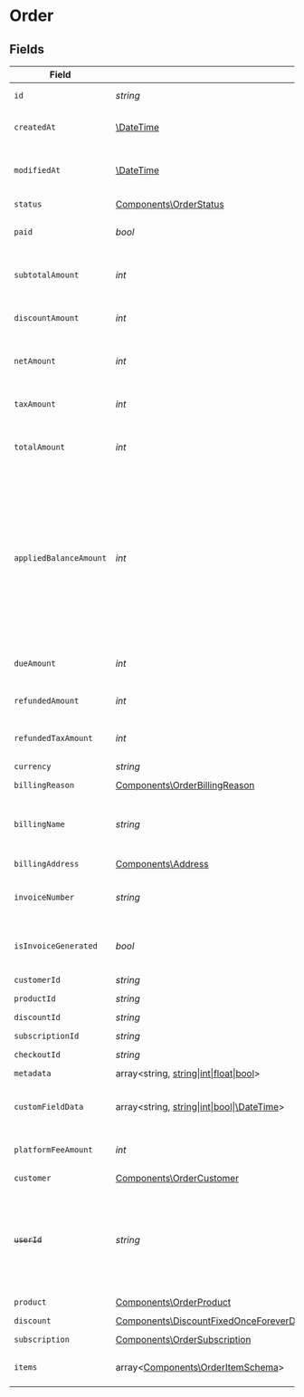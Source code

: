 # Order


## Fields

| Field                                                                                                                                                                                                                                       | Type                                                                                                                                                                                                                                        | Required                                                                                                                                                                                                                                    | Description                                                                                                                                                                                                                                 | Example                                                                                                                                                                                                                                     |
| ------------------------------------------------------------------------------------------------------------------------------------------------------------------------------------------------------------------------------------------- | ------------------------------------------------------------------------------------------------------------------------------------------------------------------------------------------------------------------------------------------- | ------------------------------------------------------------------------------------------------------------------------------------------------------------------------------------------------------------------------------------------- | ------------------------------------------------------------------------------------------------------------------------------------------------------------------------------------------------------------------------------------------- | ------------------------------------------------------------------------------------------------------------------------------------------------------------------------------------------------------------------------------------------- |
| `id`                                                                                                                                                                                                                                        | *string*                                                                                                                                                                                                                                    | :heavy_check_mark:                                                                                                                                                                                                                          | The ID of the object.                                                                                                                                                                                                                       |                                                                                                                                                                                                                                             |
| `createdAt`                                                                                                                                                                                                                                 | [\DateTime](https://www.php.net/manual/en/class.datetime.php)                                                                                                                                                                               | :heavy_check_mark:                                                                                                                                                                                                                          | Creation timestamp of the object.                                                                                                                                                                                                           |                                                                                                                                                                                                                                             |
| `modifiedAt`                                                                                                                                                                                                                                | [\DateTime](https://www.php.net/manual/en/class.datetime.php)                                                                                                                                                                               | :heavy_check_mark:                                                                                                                                                                                                                          | Last modification timestamp of the object.                                                                                                                                                                                                  |                                                                                                                                                                                                                                             |
| `status`                                                                                                                                                                                                                                    | [Components\OrderStatus](../../Models/Components/OrderStatus.md)                                                                                                                                                                            | :heavy_check_mark:                                                                                                                                                                                                                          | N/A                                                                                                                                                                                                                                         |                                                                                                                                                                                                                                             |
| `paid`                                                                                                                                                                                                                                      | *bool*                                                                                                                                                                                                                                      | :heavy_check_mark:                                                                                                                                                                                                                          | Whether the order has been paid for.                                                                                                                                                                                                        | true                                                                                                                                                                                                                                        |
| `subtotalAmount`                                                                                                                                                                                                                            | *int*                                                                                                                                                                                                                                       | :heavy_check_mark:                                                                                                                                                                                                                          | Amount in cents, before discounts and taxes.                                                                                                                                                                                                | 10000                                                                                                                                                                                                                                       |
| `discountAmount`                                                                                                                                                                                                                            | *int*                                                                                                                                                                                                                                       | :heavy_check_mark:                                                                                                                                                                                                                          | Discount amount in cents.                                                                                                                                                                                                                   | 1000                                                                                                                                                                                                                                        |
| `netAmount`                                                                                                                                                                                                                                 | *int*                                                                                                                                                                                                                                       | :heavy_check_mark:                                                                                                                                                                                                                          | Amount in cents, after discounts but before taxes.                                                                                                                                                                                          | 9000                                                                                                                                                                                                                                        |
| `taxAmount`                                                                                                                                                                                                                                 | *int*                                                                                                                                                                                                                                       | :heavy_check_mark:                                                                                                                                                                                                                          | Sales tax amount in cents.                                                                                                                                                                                                                  | 720                                                                                                                                                                                                                                         |
| `totalAmount`                                                                                                                                                                                                                               | *int*                                                                                                                                                                                                                                       | :heavy_check_mark:                                                                                                                                                                                                                          | Amount in cents, after discounts and taxes.                                                                                                                                                                                                 | 9720                                                                                                                                                                                                                                        |
| `appliedBalanceAmount`                                                                                                                                                                                                                      | *int*                                                                                                                                                                                                                                       | :heavy_check_mark:                                                                                                                                                                                                                          | Customer's balance amount applied to this invoice. Can increase the total amount paid, if the customer has a negative balance,  or decrease it, if the customer has a positive balance.Amount in cents.                                     | 0                                                                                                                                                                                                                                           |
| `dueAmount`                                                                                                                                                                                                                                 | *int*                                                                                                                                                                                                                                       | :heavy_check_mark:                                                                                                                                                                                                                          | Amount in cents that is due for this order.                                                                                                                                                                                                 | 0                                                                                                                                                                                                                                           |
| `refundedAmount`                                                                                                                                                                                                                            | *int*                                                                                                                                                                                                                                       | :heavy_check_mark:                                                                                                                                                                                                                          | Amount refunded in cents.                                                                                                                                                                                                                   | 0                                                                                                                                                                                                                                           |
| `refundedTaxAmount`                                                                                                                                                                                                                         | *int*                                                                                                                                                                                                                                       | :heavy_check_mark:                                                                                                                                                                                                                          | Sales tax refunded in cents.                                                                                                                                                                                                                | 0                                                                                                                                                                                                                                           |
| `currency`                                                                                                                                                                                                                                  | *string*                                                                                                                                                                                                                                    | :heavy_check_mark:                                                                                                                                                                                                                          | N/A                                                                                                                                                                                                                                         | usd                                                                                                                                                                                                                                         |
| `billingReason`                                                                                                                                                                                                                             | [Components\OrderBillingReason](../../Models/Components/OrderBillingReason.md)                                                                                                                                                              | :heavy_check_mark:                                                                                                                                                                                                                          | N/A                                                                                                                                                                                                                                         |                                                                                                                                                                                                                                             |
| `billingName`                                                                                                                                                                                                                               | *string*                                                                                                                                                                                                                                    | :heavy_check_mark:                                                                                                                                                                                                                          | The name of the customer that should appear on the invoice.                                                                                                                                                                                 |                                                                                                                                                                                                                                             |
| `billingAddress`                                                                                                                                                                                                                            | [Components\Address](../../Models/Components/Address.md)                                                                                                                                                                                    | :heavy_check_mark:                                                                                                                                                                                                                          | N/A                                                                                                                                                                                                                                         |                                                                                                                                                                                                                                             |
| `invoiceNumber`                                                                                                                                                                                                                             | *string*                                                                                                                                                                                                                                    | :heavy_check_mark:                                                                                                                                                                                                                          | The invoice number associated with this order.                                                                                                                                                                                              |                                                                                                                                                                                                                                             |
| `isInvoiceGenerated`                                                                                                                                                                                                                        | *bool*                                                                                                                                                                                                                                      | :heavy_check_mark:                                                                                                                                                                                                                          | Whether an invoice has been generated for this order.                                                                                                                                                                                       |                                                                                                                                                                                                                                             |
| `customerId`                                                                                                                                                                                                                                | *string*                                                                                                                                                                                                                                    | :heavy_check_mark:                                                                                                                                                                                                                          | N/A                                                                                                                                                                                                                                         |                                                                                                                                                                                                                                             |
| `productId`                                                                                                                                                                                                                                 | *string*                                                                                                                                                                                                                                    | :heavy_check_mark:                                                                                                                                                                                                                          | N/A                                                                                                                                                                                                                                         |                                                                                                                                                                                                                                             |
| `discountId`                                                                                                                                                                                                                                | *string*                                                                                                                                                                                                                                    | :heavy_check_mark:                                                                                                                                                                                                                          | N/A                                                                                                                                                                                                                                         |                                                                                                                                                                                                                                             |
| `subscriptionId`                                                                                                                                                                                                                            | *string*                                                                                                                                                                                                                                    | :heavy_check_mark:                                                                                                                                                                                                                          | N/A                                                                                                                                                                                                                                         |                                                                                                                                                                                                                                             |
| `checkoutId`                                                                                                                                                                                                                                | *string*                                                                                                                                                                                                                                    | :heavy_check_mark:                                                                                                                                                                                                                          | N/A                                                                                                                                                                                                                                         |                                                                                                                                                                                                                                             |
| `metadata`                                                                                                                                                                                                                                  | array<string, [string\|int\|float\|bool](../../Models/Components/OrderMetadata.md)>                                                                                                                                                         | :heavy_check_mark:                                                                                                                                                                                                                          | N/A                                                                                                                                                                                                                                         |                                                                                                                                                                                                                                             |
| `customFieldData`                                                                                                                                                                                                                           | array<string, [string\|int\|bool\|\DateTime](../../Models/Components/OrderCustomFieldData.md)>                                                                                                                                              | :heavy_minus_sign:                                                                                                                                                                                                                          | Key-value object storing custom field values.                                                                                                                                                                                               |                                                                                                                                                                                                                                             |
| `platformFeeAmount`                                                                                                                                                                                                                         | *int*                                                                                                                                                                                                                                       | :heavy_check_mark:                                                                                                                                                                                                                          | Platform fee amount in cents.                                                                                                                                                                                                               | 500                                                                                                                                                                                                                                         |
| `customer`                                                                                                                                                                                                                                  | [Components\OrderCustomer](../../Models/Components/OrderCustomer.md)                                                                                                                                                                        | :heavy_check_mark:                                                                                                                                                                                                                          | N/A                                                                                                                                                                                                                                         |                                                                                                                                                                                                                                             |
| ~~`userId`~~                                                                                                                                                                                                                                | *string*                                                                                                                                                                                                                                    | :heavy_check_mark:                                                                                                                                                                                                                          | : warning: ** DEPRECATED **: This will be removed in a future release, please migrate away from it as soon as possible.                                                                                                                     |                                                                                                                                                                                                                                             |
| `product`                                                                                                                                                                                                                                   | [Components\OrderProduct](../../Models/Components/OrderProduct.md)                                                                                                                                                                          | :heavy_check_mark:                                                                                                                                                                                                                          | N/A                                                                                                                                                                                                                                         |                                                                                                                                                                                                                                             |
| `discount`                                                                                                                                                                                                                                  | [Components\DiscountFixedOnceForeverDurationBase\|Components\DiscountFixedRepeatDurationBase\|Components\DiscountPercentageOnceForeverDurationBase\|Components\DiscountPercentageRepeatDurationBase](../../Models/Components/OrderDiscount.md) | :heavy_check_mark:                                                                                                                                                                                                                          | N/A                                                                                                                                                                                                                                         |                                                                                                                                                                                                                                             |
| `subscription`                                                                                                                                                                                                                              | [Components\OrderSubscription](../../Models/Components/OrderSubscription.md)                                                                                                                                                                | :heavy_check_mark:                                                                                                                                                                                                                          | N/A                                                                                                                                                                                                                                         |                                                                                                                                                                                                                                             |
| `items`                                                                                                                                                                                                                                     | array<[Components\OrderItemSchema](../../Models/Components/OrderItemSchema.md)>                                                                                                                                                             | :heavy_check_mark:                                                                                                                                                                                                                          | Line items composing the order.                                                                                                                                                                                                             |                                                                                                                                                                                                                                             |